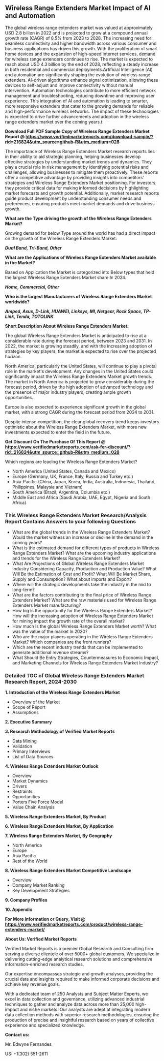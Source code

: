<h2>Wireless Range Extenders Market Impact of AI and Automation</h2>The global wireless range extenders market was valued at approximately USD 2.8 billion in 2022 and is projected to grow at a compound annual growth rate (CAGR) of 8.5% from 2023 to 2028. The increasing need for seamless connectivity and higher bandwidth across various consumer and business applications has driven this growth. With the proliferation of smart home devices and the expansion of high-speed internet services, demand for wireless range extenders continues to rise. The market is expected to reach about USD 4.3 billion by the end of 2028, reflecting a steady increase in both residential and commercial deployments.Artificial Intelligence (AI) and automation are significantly shaping the evolution of wireless range extenders. AI-driven algorithms enhance signal optimization, allowing these devices to self-adjust and improve connectivity without manual intervention. Automation technologies contribute to more efficient network management and troubleshooting, reducing downtime and improving user experience. This integration of AI and automation is leading to smarter, more responsive extenders that cater to the growing demands for reliable and high-performance wireless networks. The impact of these technologies is expected to drive further advancements and adoption in the wireless range extenders market over the coming years.t</p><p id="" class=""><strong>Download Full PDF Sample Copy of Wireless Range Extenders Market Report @ <a href="https://www.verifiedmarketreports.com/download-sample/?rid=216824&utm_source=github-R&utm_medium=028" target="_blank">https://www.verifiedmarketreports.com/download-sample/?rid=216824&utm_source=github-R&utm_medium=028</a></strong></p><p>The importance of&nbsp;Wireless Range Extenders Market research reports lies in their ability to aid strategic planning, helping businesses develop effective strategies by understanding market trends and dynamics. They play a crucial role in risk management by identifying potential risks and challenges, allowing businesses to mitigate them proactively. These reports offer a competitive advantage by providing insights into competitors' strategies and Wireless Range Extenders Market positioning. For investors, they provide critical data for making informed decisions by highlighting market forecasts and growth potential. Additionally, market research reports guide product development by understanding consumer needs and preferences, ensuring products meet market demands and drive business growth.</p><p><strong>What are the&nbsp;Type driving the growth of the Wireless Range Extenders Market?</strong></p><p id="" class="">Growing demand for below Type around the world has had a direct impact on the growth of the Wireless Range Extenders Market:</p><em><strong>Dual Band, Tri-Band, Other</strong></em></p><strong>What are the&nbsp;Applications&nbsp;of Wireless Range Extenders Market available in the Market?</strong></p><p id="" class="">Based on Application the Market is categorized into Below types that held the largest Wireless Range Extenders Market share In 2024.</p><em><strong>Home, Commercial, Other</strong></em></p><strong>Who is the largest Manufacturers of Wireless Range Extenders Market worldwide?</strong></p><p><em><strong>Amped, Asus, D-Link, HUAWEI, Linksys, MI, Netgear, Rock Space, TP-Link, Tenda, TOTOLINK</strong></em></p><p id="" class=""><strong>Short Description About Wireless Range Extenders Market:</strong></p><p>The global Wireless Range Extenders Market is anticipated to rise at a considerable rate during the forecast period, between 2023 and 2031. In 2022, the market is growing steadily, and with the increasing adoption of strategies by key players, the market is expected to rise over the projected horizon.</p><p>North America, particularly the United States, will continue to play a pivotal role in the market's development. Any changes in the United States could significantly impact the Wireless Range Extenders Market growth trends. The market in North America is projected to grow considerably during the forecast period, driven by the high adoption of advanced technology and the presence of major industry players, creating ample growth opportunities.</p><p>Europe is also expected to experience significant growth in the global market, with a strong CAGR during the forecast period from 2024 to 2031.</p><p>Despite intense competition, the clear global recovery trend keeps investors optimistic about the Wireless Range Extenders Market, with more new investments expected to enter the field in the future.</p><p id="" class=""><strong>Get Discount On The Purchase Of This Report @ <a href="https://www.verifiedmarketreports.com/ask-for-discount/?rid=216824&utm_source=github-R&utm_medium=028" target="_blank">https://www.verifiedmarketreports.com/ask-for-discount/?rid=216824&utm_source=github-R&utm_medium=028</a></strong></p>Which regions are leading the Wireless Range Extenders Market?</p><ul><li>North America (United States, Canada and Mexico)</li><li>Europe (Germany, UK, France, Italy, Russia and Turkey etc.)</li><li>Asia-Pacific (China, Japan, Korea, India, Australia, Indonesia, Thailand, Philippines, Malaysia and Vietnam)</li><li>South America (Brazil, Argentina, Columbia etc.)</li><li>Middle East and Africa (Saudi Arabia, UAE, Egypt, Nigeria and South Africa)</li></ul><h3 id="" class="">This Wireless Range Extenders Market Research/Analysis Report Contains Answers to your following Questions</h3><ul><li>What are the global trends in the Wireless Range Extenders Market? Would the market witness an increase or decline in the demand in the coming years?</li><li>What is the estimated demand for different types of products in Wireless Range Extenders Market? What are the upcoming industry applications and trends for the Wireless Range Extenders Market?</li><li>What Are Projections of Global Wireless Range Extenders Market Industry Considering Capacity, Production and Production Value? What Will Be the Estimation of Cost and Profit? What Will Be Market Share, Supply and Consumption? What about imports and Export?</li><li>Where will the strategic developments take the industry in the mid to long-term?</li><li>What are the factors contributing to the final price of Wireless Range Extenders Market? What are the raw materials used for Wireless Range Extenders Market manufacturing?</li><li>How big is the opportunity for the Wireless Range Extenders Market? How will the increasing adoption of Wireless Range Extenders Market for mining impact the growth rate of the overall market?</li><li>How much is the global Wireless Range Extenders Market worth? What was the value of the market In 2020?</li><li>Who are the major players operating in the Wireless Range Extenders Market? Which companies are the front runners?</li><li>Which are the recent industry trends that can be implemented to generate additional revenue streams?</li><li>What Should Be Entry Strategies, Countermeasures to Economic Impact, and Marketing Channels for Wireless Range Extenders Market Industry?</li></ul><h3 id="" class="">Detailed TOC of Global Wireless Range Extenders Market Research Report, 2024-2030</h3><p id="" class=""><strong>1. Introduction of the Wireless Range Extenders Market</strong></p><ul><li>Overview of the Market</li><li>Scope of Report</li><li>Assumptions</li></ul><p id="" class=""><strong>2. Executive Summary</strong></p><p id="" class=""><strong>3. Research Methodology of Verified Market Reports</strong></p><ul><li>Data Mining</li><li>Validation</li><li>Primary Interviews</li><li>List of Data Sources</li></ul><p id="" class=""><strong>4. Wireless Range Extenders Market Outlook</strong></p><ul><li>Overview</li><li>Market Dynamics</li><li>Drivers</li><li>Restraints</li><li>Opportunities</li><li>Porters Five Force Model</li><li>Value Chain Analysis</li></ul><p id="" class=""><strong>5. Wireless Range Extenders Market, By Product</strong></p><p id="" class=""><strong>6. Wireless Range Extenders Market, By Application</strong></p><p id="" class=""><strong>7. Wireless Range Extenders Market, By Geography</strong></p><ul><li>North America</li><li>Europe</li><li>Asia Pacific</li><li>Rest of the World</li></ul><p id="" class=""><strong>8. Wireless Range Extenders Market Competitive Landscape</strong></p><ul><li>Overview</li><li>Company Market Ranking</li><li>Key Development Strategies</li></ul><p id="" class=""><strong>9. Company Profiles</strong></p><p id="" class=""><strong>10. Appendix</strong></p><p id="" class=""><strong>For More Information or Query, Visit @ <a href="https://www.verifiedmarketreports.com/product/wireless-range-extenders-market/" target="_blank">https://www.verifiedmarketreports.com/product/wireless-range-extenders-market/</a></strong></p><p id="" class=""><strong>About Us: Verified Market Reports</strong></p><p id="" class="">Verified Market Reports is a premier Global Research and Consulting firm serving a diverse clientele of over 5000+ global customers. We specialize in delivering cutting-edge analytical research solutions and comprehensive information-enriched research studies.</p><p id="" class="">Our expertise encompasses strategic and growth analyses, providing the crucial data and insights required to make informed corporate decisions and achieve key revenue goals.</p><p id="" class="">With a dedicated team of 250 Analysts and Subject Matter Experts, we excel in data collection and governance, utilizing advanced industrial techniques to gather and analyze data across more than 25,000 high-impact and niche markets. Our analysts are adept at integrating modern data collection methods with superior research methodologies, ensuring the production of precise and insightful research based on years of collective experience and specialized knowledge.</p><p id="" class=""><strong>Contact us:</strong></p><p id="" class="">Mr. Edwyne Fernandes</p><p id="" class="">US: +1(302) 551-2611</p>